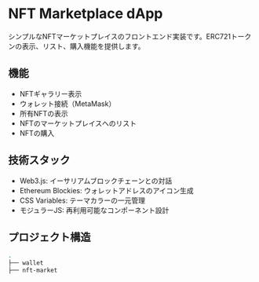 # NFT Marketplace dApp

シンプルなNFTマーケットプレイスのフロントエンド実装です。ERC721トークンの表示、リスト、購入機能を提供します。

## 機能

- NFTギャラリー表示
- ウォレット接続（MetaMask）
- 所有NFTの表示
- NFTのマーケットプレイスへのリスト
- NFTの購入

## 技術スタック

- Web3.js: イーサリアムブロックチェーンとの対話
- Ethereum Blockies: ウォレットアドレスのアイコン生成
- CSS Variables: テーマカラーの一元管理
- モジュラーJS: 再利用可能なコンポーネント設計

## プロジェクト構造

```bash
.
├── wallet
├── nft-market
```
